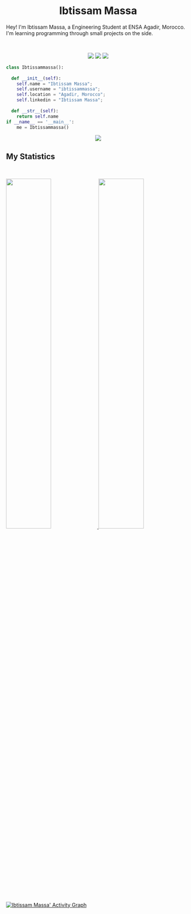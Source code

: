 <h1 align="center">
  <b>Ibtissam Massa</b>
</h1>

Hey! I'm Ibtissam Massa, a Engineering Student at ENSA Agadir, Morocco. I'm learning programming through small projects on the side.

<br>

<p>
<div align="center">
  <img src="https://img.shields.io/badge/-HTML-c58545?style=for-the-badge&logo=html5&logoColor=c58545&labelColor=282828">
  <img src="https://img.shields.io/badge/-CSS-d1a01f?style=for-the-badge&logo=css3&logoColor=d1a01f&labelColor=282828">
  <img src="https://img.shields.io/badge/-Javascript-98b982?style=for-the-badge&logo=python&logoColor=98b982&labelColor=282828">
</div>
</p>

```python
class Ibtissammassa():
    
  def __init__(self):
    self.name = "Ibtissam Massa";
    self.username = "ibtissammassa";
    self.location = "Agadir, Morocco";
    self.linkedin = "Ibtissam Massa";
  
  def __str__(self):
    return self.name
if __name__ == '__main__':
    me = Ibtissammassa()
```

<div align="center">
  <a href="https://open.spotify.com/user/rnonate-ma?si=8dd5e6c6c20c40be">
    <img src="https://readme-spotify-tingz.vercel.app/api/now-playing">
  </a>
</div>


## My Statistics

<br/>
<p align="left">
  <a href="https://github.com/ibtissammassa">
  <img width="49.5%" src="https://github-readme-stats.vercel.app/api?username=ibtissammassa&show_icons=true&theme=gruvbox&hide_border=true" />
    <img width="49.5%" src="https://github-readme-streak-stats.herokuapp.com/?user=ibtissammassa&theme=gruvbox&hide_border=true" />
  </a>
</p>
<br>

[![Ibtissam Massa' Activity Graph](https://activity-graph.herokuapp.com/graph?username=ibtissammassa&custom_title=Ibtissam%20Massa's%20Contribution%20Graph&theme=gruvbox&bg_color=282828&hide_border=true&line=d1a01f&point=c58545)](https://github.com/ibtissammassa)



